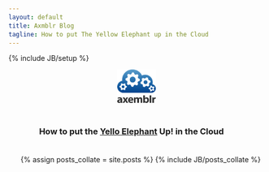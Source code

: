 ```yaml
---
layout: default
title: Axmblr Blog
tagline: How to put The Yellow Elephant up in the Cloud
---
```

{% include JB/setup %}

<div class="hero-unit" style="text-align: center;">
    <a href="http://axemblr.com"><img src="assets/images/axemblr-logo-transparent.png" alt="Axemblr Software Solutions Logo" width="15%"/></a>
    <h3 style="padding: 20px; padding-left: 0px;">How to put the <a href="http://hadoop.apache.org/">Yello Elephant</a> Up! in the Cloud</h3>
</div>

<ul class="unstyled">
    {% assign posts_collate = site.posts %}
    {% include JB/posts_collate %}
</ul>
